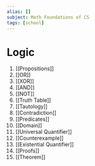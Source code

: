 ```yaml
---
alias: []
subject: Math Foundations of CS
tags: [school]
---
```

# Logic


1. [[Propositions]]
2. [[OR]]
3. [[XOR]]
4. [[AND]]
5. [[NOT]]
6. [[Truth Table]]
10. [[Tautology]]
11. [[Contradiction]]
12. [[Predicates]]
13. [[Domain]]
14. [[Universal Quantifier]]
15. [[Counterexample]]
16. [[Existential Quantifier]]
17. [[Proofs]]
19. [[Theorem]]